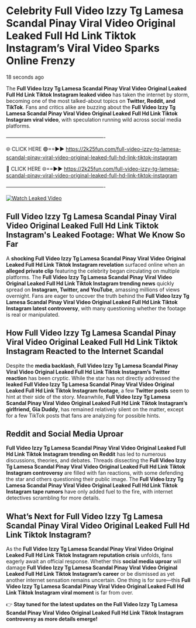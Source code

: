 # Celebrity Full Video Izzy Tg Lamesa Scandal Pinay Viral Video Original Leaked Full Hd Link Tiktok Instagram’s Viral Video Sparks Online Frenzy

18 seconds ago

The **Full Video Izzy Tg Lamesa Scandal Pinay Viral Video Original Leaked Full Hd Link Tiktok Instagram leaked video** has taken the internet by storm, becoming one of the most talked-about topics on **Twitter, Reddit, and TikTok**. Fans and critics alike are buzzing about the **Full Video Izzy Tg Lamesa Scandal Pinay Viral Video Original Leaked Full Hd Link Tiktok Instagram viral video**, with speculation running wild across social media platforms.

———————————————————-

🌐 CLICK HERE 🟢==►► https://2k25fun.com/full-video-izzy-tg-lamesa-scandal-pinay-viral-video-original-leaked-full-hd-link-tiktok-instagram

🔴 CLICK HERE 🌐==►► https://2k25fun.com/full-video-izzy-tg-lamesa-scandal-pinay-viral-video-original-leaked-full-hd-link-tiktok-instagram

———————————————————-

[![Watch Leaked Video](https://miro.medium.com/v2/resize:fit:828/format:webp/1*cilzJN44JGOrTw9NJCrNHA.gif "Watch Leaked Video")](https://2k25fun.com/full-video-izzy-tg-lamesa-scandal-pinay-viral-video-original-leaked-full-hd-link-tiktok-instagram)

## **Full Video Izzy Tg Lamesa Scandal Pinay Viral Video Original Leaked Full Hd Link Tiktok Instagram's Leaked Footage: What We Know So Far**  
A **shocking Full Video Izzy Tg Lamesa Scandal Pinay Viral Video Original Leaked Full Hd Link Tiktok Instagram revelation** surfaced online when an **alleged private clip** featuring the celebrity began circulating on multiple platforms. The **Full Video Izzy Tg Lamesa Scandal Pinay Viral Video Original Leaked Full Hd Link Tiktok Instagram trending news** quickly spread on **Instagram, Twitter, and YouTube**, amassing millions of views overnight. Fans are eager to uncover the truth behind the **Full Video Izzy Tg Lamesa Scandal Pinay Viral Video Original Leaked Full Hd Link Tiktok Instagram latest controversy**, with many questioning whether the footage is real or manipulated.  

## **How Full Video Izzy Tg Lamesa Scandal Pinay Viral Video Original Leaked Full Hd Link Tiktok Instagram Reacted to the Internet Scandal**  
Despite the **media backlash**, **Full Video Izzy Tg Lamesa Scandal Pinay Viral Video Original Leaked Full Hd Link Tiktok Instagram’s Twitter reaction** has been cryptic. While the star has not directly addressed the **leaked Full Video Izzy Tg Lamesa Scandal Pinay Viral Video Original Leaked Full Hd Link Tiktok Instagram footage**, a few **Twitter posts** seem to hint at their side of the story. Meanwhile, **Full Video Izzy Tg Lamesa Scandal Pinay Viral Video Original Leaked Full Hd Link Tiktok Instagram’s girlfriend, Gia Duddy**, has remained relatively silent on the matter, except for a few TikTok posts that fans are analyzing for possible hints.  

## **Reddit and Social Media Uproar**  
**Full Video Izzy Tg Lamesa Scandal Pinay Viral Video Original Leaked Full Hd Link Tiktok Instagram trending on Reddit** has led to numerous discussions, theories, and debates. Threads dissecting the **Full Video Izzy Tg Lamesa Scandal Pinay Viral Video Original Leaked Full Hd Link Tiktok Instagram controversy** are filled with fan reactions, with some defending the star and others questioning their public image. The **Full Video Izzy Tg Lamesa Scandal Pinay Viral Video Original Leaked Full Hd Link Tiktok Instagram tape rumors** have only added fuel to the fire, with internet detectives scrambling for more details.  

## **What’s Next for Full Video Izzy Tg Lamesa Scandal Pinay Viral Video Original Leaked Full Hd Link Tiktok Instagram?**  
As the **Full Video Izzy Tg Lamesa Scandal Pinay Viral Video Original Leaked Full Hd Link Tiktok Instagram reputation crisis** unfolds, fans eagerly await an official response. Whether this **social media uproar** will damage **Full Video Izzy Tg Lamesa Scandal Pinay Viral Video Original Leaked Full Hd Link Tiktok Instagram’s career** or be dismissed as yet another internet sensation remains uncertain. One thing is for sure—this **Full Video Izzy Tg Lamesa Scandal Pinay Viral Video Original Leaked Full Hd Link Tiktok Instagram viral moment** is far from over.  

👉 **Stay tuned for the latest updates on the Full Video Izzy Tg Lamesa Scandal Pinay Viral Video Original Leaked Full Hd Link Tiktok Instagram controversy as more details emerge!**  